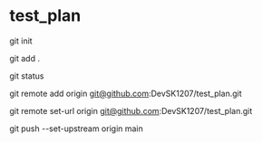 # test_plan
git init

git add .

git status

git remote add origin git@github.com:DevSK1207/test_plan.git

git remote set-url origin git@github.com:DevSK1207/test_plan.git

git push --set-upstream origin main
